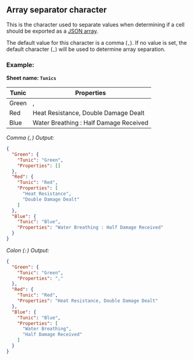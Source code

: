 Array separator character
-------------------------
This is the character used to separate values when determining if a cell should be exported as a [JSON array](exportcellarrays.md).

The default value for this character is a comma (`,`). If no value is set, the default character (`,`) will be used to determine array separation.

### Example: ###

**Sheet name: `Tunics`**

Tunic | Properties
----- | ----------
Green | ,
Red | Heat Resistance, Double Damage Dealt
Blue | Water Breathing : Half Damage Received

*Comma (`,`) Output:*
```json
{
  "Green": {
    "Tunic": "Green",
    "Properties": []
  },
  "Red": {
    "Tunic": "Red",
    "Properties": [
      "Heat Resistance",
      "Double Damage Dealt"
    ]
  },
  "Blue": {
    "Tunic": "Blue",
    "Properties": "Water Breathing : Half Damage Received"
  }
}
```

*Colon (`:`) Output:*
```json
{
  "Green": {
    "Tunic": "Green",
    "Properties": ","
  },
  "Red": {
    "Tunic": "Red",
    "Properties": "Heat Resistance, Double Damage Dealt"
  },
  "Blue": {
    "Tunic": "Blue",
    "Properties": [
      "Water Breathing",
      "Half Damage Received"
    ]
  }
}
```

